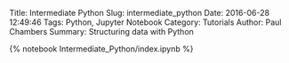 Title: Intermediate Python
Slug: intermediate_python
Date: 2016-06-28 12:49:46
Tags: Python, Jupyter Notebook
Category: Tutorials
Author: Paul Chambers
Summary: Structuring data with Python

{% notebook Intermediate_Python/index.ipynb %}

